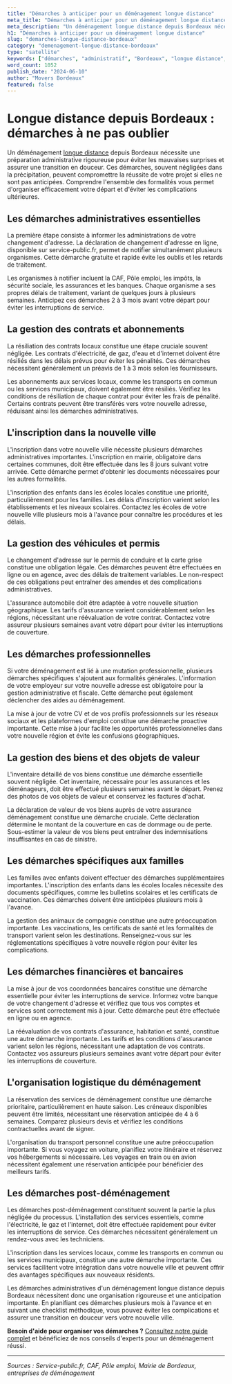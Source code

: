 ```yaml
---
title: "Démarches à anticiper pour un déménagement longue distance"
meta_title: "Démarches à anticiper pour un déménagement longue distance"
meta_description: "Un déménagement longue distance depuis Bordeaux nécessite une préparation administrative rigoureuse pour éviter les mauvaises surprises et assurer une."
h1: "Démarches à anticiper pour un déménagement longue distance"
slug: "demarches-longue-distance-bordeaux"
category: "demenagement-longue-distance-bordeaux"
type: "satellite"
keywords: ["démarches", "administratif", "Bordeaux", "longue distance", "organisation"]
word_count: 1052
publish_date: "2024-06-10"
author: "Movers Bordeaux"
featured: false
---
```



# Longue distance depuis Bordeaux : démarches à ne pas oublier

Un déménagement [longue distance](/blog/longue-distance/guide) depuis Bordeaux nécessite une préparation administrative rigoureuse pour éviter les mauvaises surprises et assurer une transition en douceur. Ces démarches, souvent négligées dans la précipitation, peuvent compromettre la réussite de votre projet si elles ne sont pas anticipées. Comprendre l'ensemble des formalités vous permet d'organiser efficacement votre départ et d'éviter les complications ultérieures.

## Les démarches administratives essentielles

La première étape consiste à informer les administrations de votre changement d'adresse. La déclaration de changement d'adresse en ligne, disponible sur service-public.fr, permet de notifier simultanément plusieurs organismes. Cette démarche gratuite et rapide évite les oublis et les retards de traitement.

Les organismes à notifier incluent la CAF, Pôle emploi, les impôts, la sécurité sociale, les assurances et les banques. Chaque organisme a ses propres délais de traitement, variant de quelques jours à plusieurs semaines. Anticipez ces démarches 2 à 3 mois avant votre départ pour éviter les interruptions de service.

## La gestion des contrats et abonnements

La résiliation des contrats locaux constitue une étape cruciale souvent négligée. Les contrats d'électricité, de gaz, d'eau et d'internet doivent être résiliés dans les délais prévus pour éviter les pénalités. Ces démarches nécessitent généralement un préavis de 1 à 3 mois selon les fournisseurs.

Les abonnements aux services locaux, comme les transports en commun ou les services municipaux, doivent également être résiliés. Vérifiez les conditions de résiliation de chaque contrat pour éviter les frais de pénalité. Certains contrats peuvent être transférés vers votre nouvelle adresse, réduisant ainsi les démarches administratives.

## L'inscription dans la nouvelle ville

L'inscription dans votre nouvelle ville nécessite plusieurs démarches administratives importantes. L'inscription en mairie, obligatoire dans certaines communes, doit être effectuée dans les 8 jours suivant votre arrivée. Cette démarche permet d'obtenir les documents nécessaires pour les autres formalités.

L'inscription des enfants dans les écoles locales constitue une priorité, particulièrement pour les familles. Les délais d'inscription varient selon les établissements et les niveaux scolaires. Contactez les écoles de votre nouvelle ville plusieurs mois à l'avance pour connaître les procédures et les délais.

## La gestion des véhicules et permis

Le changement d'adresse sur le permis de conduire et la carte grise constitue une obligation légale. Ces démarches peuvent être effectuées en ligne ou en agence, avec des délais de traitement variables. Le non-respect de ces obligations peut entraîner des amendes et des complications administratives.

L'assurance automobile doit être adaptée à votre nouvelle situation géographique. Les tarifs d'assurance varient considérablement selon les régions, nécessitant une réévaluation de votre contrat. Contactez votre assureur plusieurs semaines avant votre départ pour éviter les interruptions de couverture.

## Les démarches professionnelles

Si votre déménagement est lié à une mutation professionnelle, plusieurs démarches spécifiques s'ajoutent aux formalités générales. L'information de votre employeur sur votre nouvelle adresse est obligatoire pour la gestion administrative et fiscale. Cette démarche peut également déclencher des aides au déménagement.

La mise à jour de votre CV et de vos profils professionnels sur les réseaux sociaux et les plateformes d'emploi constitue une démarche proactive importante. Cette mise à jour facilite les opportunités professionnelles dans votre nouvelle région et évite les confusions géographiques.

## La gestion des biens et des objets de valeur

L'inventaire détaillé de vos biens constitue une démarche essentielle souvent négligée. Cet inventaire, nécessaire pour les assurances et les déménageurs, doit être effectué plusieurs semaines avant le départ. Prenez des photos de vos objets de valeur et conservez les factures d'achat.

La déclaration de valeur de vos biens auprès de votre assurance déménagement constitue une démarche cruciale. Cette déclaration détermine le montant de la couverture en cas de dommage ou de perte. Sous-estimer la valeur de vos biens peut entraîner des indemnisations insuffisantes en cas de sinistre.

## Les démarches spécifiques aux familles

Les familles avec enfants doivent effectuer des démarches supplémentaires importantes. L'inscription des enfants dans les écoles locales nécessite des documents spécifiques, comme les bulletins scolaires et les certificats de vaccination. Ces démarches doivent être anticipées plusieurs mois à l'avance.

La gestion des animaux de compagnie constitue une autre préoccupation importante. Les vaccinations, les certificats de santé et les formalités de transport varient selon les destinations. Renseignez-vous sur les réglementations spécifiques à votre nouvelle région pour éviter les complications.

## Les démarches financières et bancaires

La mise à jour de vos coordonnées bancaires constitue une démarche essentielle pour éviter les interruptions de service. Informez votre banque de votre changement d'adresse et vérifiez que tous vos comptes et services sont correctement mis à jour. Cette démarche peut être effectuée en ligne ou en agence.

La réévaluation de vos contrats d'assurance, habitation et santé, constitue une autre démarche importante. Les tarifs et les conditions d'assurance varient selon les régions, nécessitant une adaptation de vos contrats. Contactez vos assureurs plusieurs semaines avant votre départ pour éviter les interruptions de couverture.

## L'organisation logistique du déménagement

La réservation des services de déménagement constitue une démarche prioritaire, particulièrement en haute saison. Les créneaux disponibles peuvent être limités, nécessitant une réservation anticipée de 4 à 6 semaines. Comparez plusieurs devis et vérifiez les conditions contractuelles avant de signer.

L'organisation du transport personnel constitue une autre préoccupation importante. Si vous voyagez en voiture, planifiez votre itinéraire et réservez vos hébergements si nécessaire. Les voyages en train ou en avion nécessitent également une réservation anticipée pour bénéficier des meilleurs tarifs.

## Les démarches post-déménagement

Les démarches post-déménagement constituent souvent la partie la plus négligée du processus. L'installation des services essentiels, comme l'électricité, le gaz et l'internet, doit être effectuée rapidement pour éviter les interruptions de service. Ces démarches nécessitent généralement un rendez-vous avec les techniciens.

L'inscription dans les services locaux, comme les transports en commun ou les services municipaux, constitue une autre démarche importante. Ces services facilitent votre intégration dans votre nouvelle ville et peuvent offrir des avantages spécifiques aux nouveaux résidents.

Les démarches administratives d'un déménagement longue distance depuis Bordeaux nécessitent donc une organisation rigoureuse et une anticipation importante. En planifiant ces démarches plusieurs mois à l'avance et en suivant une checklist méthodique, vous pouvez éviter les complications et assurer une transition en douceur vers votre nouvelle ville.

**Besoin d'aide pour organiser vos démarches ?** [Consultez notre guide complet](/blog/demenagement-entreprise-bordeaux/demenagement-entreprise-bordeaux-guide) et bénéficiez de nos conseils d'experts pour un déménagement réussi.

---

*Sources : Service-public.fr, CAF, Pôle emploi, Mairie de Bordeaux, entreprises de déménagement*
